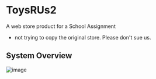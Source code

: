 # ToysRUs2
A web store product for a School Assignment
- not trying to copy the original store. Please don't sue us.

## System Overview
![image](https://imgur.com/a/HxVPZYT)